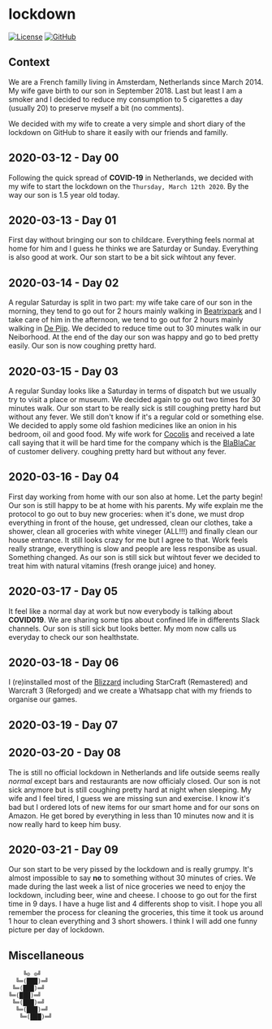# lockdown

[![License][license-img]][license-href]
[![GitHub][github-img]][github-href]

## Context

We are a  French familly living in Amsterdam, Netherlands  since March 2014. My
wife gave birth to our son in September  2018. Last but least I am a smoker and
I  decided to  reduce my  consumption to  5 cigarettes  a day  (usually 20)  to
preserve myself a bit (no comments).

We decided with my wife to create a very simple and short diary of the lockdown
on GitHub to share it easily with our friends and familly.

## 2020-03-12 - Day 00

Following the quick  spread of **COVID-19** in Netherlands, we  decided with my
wife to start the  lockdown on the `Thursday, March 12th 2020`.  By the way our
son is 1.5 year old today.

## 2020-03-13 - Day 01

First day  without bringing our  son to  childcare. Everything feels  normal at
home for him  and I guess he  thinks we are Saturday or  Sunday.  Everything is
also good at work. Our son start to be a bit sick wihtout any fever.

## 2020-03-14 - Day 02

A regular Saturday  is split in two part:  my wife take care of our  son in the
morning,   they   tend   to   go   out  for   2   hours   mainly   walking   in
[Beatrixpark](https://www.amsterdam.info/parks/beatrixpark/) and I take care of
him in  the afternoon,  we tend to  go out  for 2 hours  mainly walking  in [De
Pijp](https://www.amsterdam.info/depijp/).  We decided to reduce time out to 30
minutes walk in our Neiborhood. At the end  of the day our son was happy and go
to bed pretty easily. Our son is now coughing pretty hard.

## 2020-03-15 - Day 03

A regular Sunday looks like a Saturday  in terms of dispatch but we usually try
to visit a place or museum. We decided again to go out two times for 30 minutes
walk. Our son start to be really sick is still coughing pretty hard but without
any fever.  We still don't know  if it's a  regular cold or something  else. We
decided to apply some  old fashion medicines like an onion  in his bedroom, oil
and  good  food.   My  wife  work  for  [Cocolis](https://www.cocolis.fr/)  and
received a late call saying that it will  be hard time for the company which is
the  [BlaBlaCar](https://www.blablacar.com/)  of customer  delivery.   coughing
pretty hard but without any fever.

## 2020-03-16 - Day 04

First day working from home with our son also at home. Let the party begin! Our
son is  still happy  to be at  home with  his parents. My  wife explain  me the
protocol  to  go out  to  buy  new groceries:  when  it's  done, we  must  drop
everything in  front of  the house,  get undressed, clean  our clothes,  take a
shower, clean all  groceries with white vineger (ALL!!!) and  finally clean our
house entrance.  It still  looks crazy for me but I agree  to that.  Work feels
really  strange,  everything  is  slow   and  people  are  less  responsibe  as
usual. Something changed. As our son is still sick but wihtout fever we decided
to treat him with natural vitamins (fresh orange juice) and honey.

## 2020-03-17 - Day 05

It  feel  like  a normal  day  at  work  but  now everybody  is  talking  about
**COVID019**. We are sharing some tips  about confined life in differents Slack
channels. Our son is still sick but  looks better. My mom now calls us everyday
to check our son healthstate.

## 2020-03-18 - Day 06

I  (re)installed most  of  the [Blizzard](https://www.blizzard.com/)  including
StarCraft (Remastered) and Warcraft 3 (Reforged)  and we create a Whatsapp chat
with my friends to organise our games.

## 2020-03-19 - Day 07


## 2020-03-20 - Day 08

The is still no official lockdown  in Netherlands and life outside seems really
*normal* except bars and restaurants are  now officialy closed.  Our son is not
sick anymore but is still coughing pretty  hard at night when sleeping. My wife
and I feel tired, I guess we are  missing sun and exercise. I know it's bad but
I ordered lots of  new items for our smart home and for  our sons on Amazon. He
get bored by everything  in less than 10 minutes now and it  is now really hard
to keep him busy.

## 2020-03-21 - Day 09

Our son  start to be  very pissed  by the lockdown  and is really  grumpy. It's
almost impossible  to say **no** to  something without 30 minutes  of cries. We
made  during the  last week  a list  of  nice groceries  we need  to enjoy  the
lockdown, including  beer, wine and  cheese. I choose to  go out for  the first
time in 9 days. I have a huge list  and 4 differents shop to visit.  I hope you
all  remember the  process for  cleaning the  groceries, this  time it  took us
around 1 hour to  clean everything and 3 short showers. I think  I will add one
funny picture per day of lockdown.

## Miscellaneous

```
    ╚⊙ ⊙╝
  ╚═(███)═╝
 ╚═(███)═╝
╚═(███)═╝
 ╚═(███)═╝
  ╚═(███)═╝
   ╚═(███)═╝
```

[license-img]: https://img.shields.io/github/license/rockyluke/lockdown
[license-href]: LICENSE
[github-img]: https://img.shields.io/github/stars/rockyluke/lockdown?style=social
[github-href]: https://github.com/rockyluke/lockdown/stargazers
